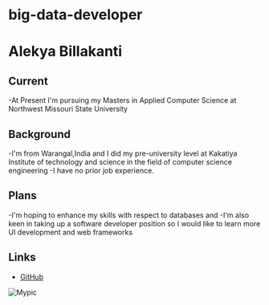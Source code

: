 # big-data-developer

# Alekya Billakanti

## Current
-At Present I'm pursuing my Masters in Applied Computer Science at Northwest Missouri State University

## Background

-I'm from Warangal,India and I did my pre-university level at Kakatiya Institute of technology and science in the field of computer science engineering
-I have no prior job experience.

## Plans
-I'm hoping to enhance my skills with respect to databases and
-I'm also keen in taking up a software developer position so I would like to learn more UI development and web frameworks

## Links
- [GitHub](https://github.com/Alekyab98)

![Mypic](https://scontent-ort2-1.cdninstagram.com/v/t51.2885-19/s320x320/272171186_896788117663973_6295650420369940813_n.jpg?_nc_ht=scontent-ort2-1.cdninstagram.com&_nc_cat=105&_nc_ohc=DiVc_86uAp8AX_Vzb5X&edm=ABfd0MgBAAAA&ccb=7-4&oh=00_AT-O6QJOC4M0YB8aMM0galrv4hOLsSCxfQc4t4jG8dm72A&oe=61F1DD24&_nc_sid=7bff83)
